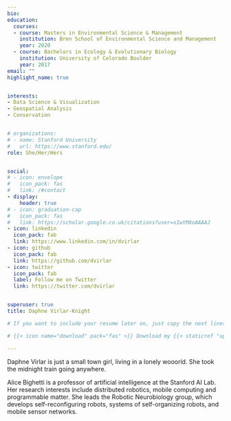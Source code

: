 ```yaml
---
bio: 
education:
  courses:
  - course: Masters in Environmental Science & Management
    institution: Bren School of Environmental Science and Management
    year: 2020
  - course: Bachelors in Ecology & Evolutionary Biology
    institution: University of Colorado Boulder
    year: 2017
email: ""
highlight_name: true


interests:
- Data Science & Visualization
- Geospatial Analysis
- Conservation


# organizations:
# - name: Stanford University
#   url: https://www.stanford.edu/
role: She/Her/Hers


social:
# - icon: envelope
#   icon_pack: fas
#   link: /#contact
- display:
    header: true
# - icon: graduation-cap
#   icon_pack: fas
#   link: https://scholar.google.co.uk/citations?user=sIwtMXoAAAAJ
- icon: linkedin
  icon_pack: fab
  link: https://www.linkedin.com/in/dvirlar
- icon: github
  icon_pack: fab
  link: https://github.com/dvirlar
- icon: twitter
  icon_pack: fab
  label: Follow me on Twitter
  link: https://twitter.com/dvirlar


superuser: true
title: Daphne Virlar-Knight

# If you want to include your resume later on, just copy the next lines of code, and relocate them below the triple hyphens

# {{< icon name="download" pack="fas" >}} Download my {{< staticref "uploads/resume.pdf" "newtab" >}}resumé{{< /staticref >}}.

---
```



Daphne Virlar is just a small town girl, living in a lonely wooorld. She took the midnight train going anywhere.

Alice Bighetti is a professor of artificial intelligence at the Stanford AI Lab. Her research interests include distributed robotics, mobile computing and programmable matter. She leads the Robotic Neurobiology group, which develops self-reconfiguring robots, systems of self-organizing robots, and mobile sensor networks.

